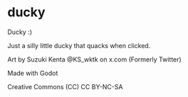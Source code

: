 # ducky
Ducky :)

Just a silly little ducky that quacks when clicked.

Art by Suzuki Kenta @KS_wktk on x.com (Formerly Twitter)

Made with Godot

Creative Commons (CC) CC BY-NC-SA
